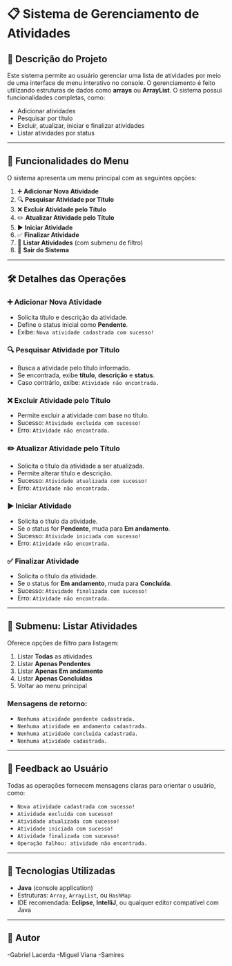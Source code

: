 # 📋 Sistema de Gerenciamento de Atividades

## 📌 Descrição do Projeto

Este sistema permite ao usuário gerenciar uma lista de atividades por meio de uma interface de menu interativo no console. O gerenciamento é feito utilizando estruturas de dados como **arrays** ou **ArrayList**. O sistema possui funcionalidades completas, como:

- Adicionar atividades
- Pesquisar por título
- Excluir, atualizar, iniciar e finalizar atividades
- Listar atividades por status

---

## 📖 Funcionalidades do Menu

O sistema apresenta um menu principal com as seguintes opções:

1. ➕ **Adicionar Nova Atividade**  
2. 🔍 **Pesquisar Atividade por Título**  
3. ❌ **Excluir Atividade pelo Título**  
4. ✏️ **Atualizar Atividade pelo Título**  
5. ▶️ **Iniciar Atividade**  
6. ✅ **Finalizar Atividade**  
7. 📄 **Listar Atividades** (com submenu de filtro)  
8. 🚪 **Sair do Sistema**

---

## 🛠️ Detalhes das Operações

### ➕ Adicionar Nova Atividade
- Solicita título e descrição da atividade.
- Define o status inicial como **Pendente**.
- Exibe: `Nova atividade cadastrada com sucesso!`

### 🔍 Pesquisar Atividade por Título
- Busca a atividade pelo título informado.
- Se encontrada, exibe **título**, **descrição** e **status**.
- Caso contrário, exibe: `Atividade não encontrada.`

### ❌ Excluir Atividade pelo Título
- Permite excluir a atividade com base no título.
- Sucesso: `Atividade excluída com sucesso!`
- Erro: `Atividade não encontrada.`

### ✏️ Atualizar Atividade pelo Título
- Solicita o título da atividade a ser atualizada.
- Permite alterar título e descrição.
- Sucesso: `Atividade atualizada com sucesso!`
- Erro: `Atividade não encontrada.`

### ▶️ Iniciar Atividade
- Solicita o título da atividade.
- Se o status for **Pendente**, muda para **Em andamento**.
- Sucesso: `Atividade iniciada com sucesso!`
- Erro: `Atividade não encontrada.`

### ✅ Finalizar Atividade
- Solicita o título da atividade.
- Se o status for **Em andamento**, muda para **Concluída**.
- Sucesso: `Atividade finalizada com sucesso!`
- Erro: `Atividade não encontrada.`

---

## 📄 Submenu: Listar Atividades

Oferece opções de filtro para listagem:

1. Listar **Todas** as atividades  
2. Listar **Apenas Pendentes**  
3. Listar **Apenas Em andamento**  
4. Listar **Apenas Concluídas**  
5. Voltar ao menu principal  

### Mensagens de retorno:
- `Nenhuma atividade pendente cadastrada.`
- `Nenhuma atividade em andamento cadastrada.`
- `Nenhuma atividade concluída cadastrada.`
- `Nenhuma atividade cadastrada.`

---

## 💬 Feedback ao Usuário

Todas as operações fornecem mensagens claras para orientar o usuário, como:

- `Nova atividade cadastrada com sucesso!`
- `Atividade excluída com sucesso!`
- `Atividade atualizada com sucesso!`
- `Atividade iniciada com sucesso!`
- `Atividade finalizada com sucesso!`
- `Operação falhou: atividade não encontrada.`

---

## 🧰 Tecnologias Utilizadas

- **Java** (console application)
- Estruturas: `Array`, `ArrayList`, ou `HashMap`
- IDE recomendada: **Eclipse**, **IntelliJ**, ou qualquer editor compatível com Java

---

## 📎 Autor
-Gabriel Lacerda
-Miguel Viana
-Samires
